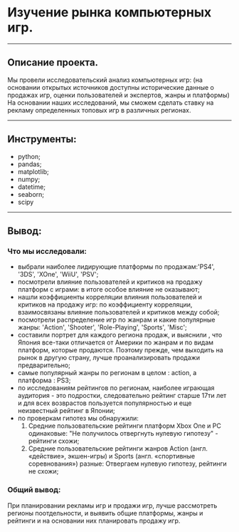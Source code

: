 # Изучение рынка компьютерных игр.
-----------------------------------------------------------------------------------------------------------------------------------------------------------
## Описание проекта.
Мы провели исследовательский анализ компьютерных игр: (на основании открытых источников доступны исторические данные о продажах игр, оценки пользователей и экспертов, жанры и платформы) На основании наших исследований, мы сможем сделать ставку на рекламу определенных топовых игр в различных регионах.

-----------------------------------------------------------------------------------------------------------------------------------------------------------
## Инструменты:
- python;
- pandas;
- matplotlib;
- numpy;
- datetime;
- seaborn;
- scipy
-----------------------------------------------------------------------------------------------------------------------------------------------------------
## Вывод:
### Что мы исследовали:
- выбрали наиболее лидирующие платформы по продажам:'PS4', '3DS', 'XOne', 'WiiU', 'PSV';
- посмотрели влияние пользователей и критиков на продажу платформ с играми: в итоге особое влияние не оказывают;
- нашли коэффициенты корреляции влияния пользователей и критиков на продажу игр: по коэффициенту корреляции, взаимосвязаны влияние пользователей и критиков между собой;
- посмотрели распределение игр по жанрам и какие популярные жанры: 'Action', 'Shooter', 'Role-Playing', 'Sports', 'Misc';
- составили портрет для каждого региона продаж, и выяснили , что Япония все-таки отличается от Америки по жанрам и по видам платформ, которые продаются. Поэтому прежде, чем выходить на рынок в другую страну, лучше проанализировать продажи предварительно;
- самые популярный жанры по регионам в целом : action, a платформа : PS3;
- по исследованиям рейтингов по регионам, наиболее играющая аудитория - это подростки, следовательно рейтинг старше 17ти лет и для всех возврастов пользуется популярностью и еще неизвестный рейтинг в Японии;
- по проверкам гипотез мы обнаружили:
  1. Средние пользовательские рейтинги платформ Xbox One и PC одинаковые: "Не получилось отвергнуть нулевую гипотезу" - рейтинги схожи;
  2. Средние пользовательские рейтинги жанров Action (англ. «действие», экшен-игры) и Sports (англ. «спортивные соревнования») разные: Отвергаем нулевую гипотезу, рейтинги не схожи;
### Общий вывод: 
При планировании рекламы игр и продажи игр, лучше рассмотреть регионы поотдельности, и выявить общие платформы, жанры и рейтинги и на основании них планировать продажу игр.
